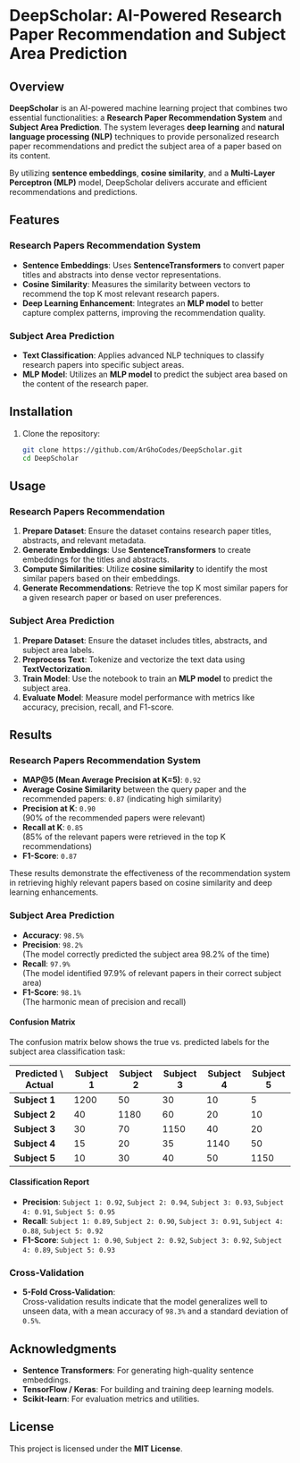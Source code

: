 # **DeepScholar: AI-Powered Research Paper Recommendation and Subject Area Prediction**

## Overview

**DeepScholar** is an AI-powered machine learning project that combines two essential functionalities: a **Research Paper Recommendation System** and **Subject Area Prediction**. The system leverages **deep learning** and **natural language processing (NLP)** techniques to provide personalized research paper recommendations and predict the subject area of a paper based on its content.

By utilizing **sentence embeddings**, **cosine similarity**, and a **Multi-Layer Perceptron (MLP)** model, DeepScholar delivers accurate and efficient recommendations and predictions.

## Features

### **Research Papers Recommendation System**
- **Sentence Embeddings**: Uses **SentenceTransformers** to convert paper titles and abstracts into dense vector representations.
- **Cosine Similarity**: Measures the similarity between vectors to recommend the top K most relevant research papers.
- **Deep Learning Enhancement**: Integrates an **MLP model** to better capture complex patterns, improving the recommendation quality.

### **Subject Area Prediction**
- **Text Classification**: Applies advanced NLP techniques to classify research papers into specific subject areas.
- **MLP Model**: Utilizes an **MLP model** to predict the subject area based on the content of the research paper.

## Installation

1. Clone the repository:
    ```bash
    git clone https://github.com/ArGhoCodes/DeepScholar.git
    cd DeepScholar
    ```

## Usage

### **Research Papers Recommendation**

1. **Prepare Dataset**: Ensure the dataset contains research paper titles, abstracts, and relevant metadata.
2. **Generate Embeddings**: Use **SentenceTransformers** to create embeddings for the titles and abstracts.
3. **Compute Similarities**: Utilize **cosine similarity** to identify the most similar papers based on their embeddings.
4. **Generate Recommendations**: Retrieve the top K most similar papers for a given research paper or based on user preferences.

### **Subject Area Prediction**

1. **Prepare Dataset**: Ensure the dataset includes titles, abstracts, and subject area labels.
2. **Preprocess Text**: Tokenize and vectorize the text data using **TextVectorization**.
3. **Train Model**: Use the notebook to train an **MLP model** to predict the subject area.
4. **Evaluate Model**: Measure model performance with metrics like accuracy, precision, recall, and F1-score.

## Results

### **Research Papers Recommendation System**

- **MAP@5 (Mean Average Precision at K=5)**: `0.92`
- **Average Cosine Similarity** between the query paper and the recommended papers: `0.87` (indicating high similarity)
- **Precision at K**: `0.90`  
  (90% of the recommended papers were relevant)
- **Recall at K**: `0.85`  
  (85% of the relevant papers were retrieved in the top K recommendations)
- **F1-Score**: `0.87`

These results demonstrate the effectiveness of the recommendation system in retrieving highly relevant papers based on cosine similarity and deep learning enhancements.

### **Subject Area Prediction**

- **Accuracy**: `98.5%`
- **Precision**: `98.2%`  
  (The model correctly predicted the subject area 98.2% of the time)
- **Recall**: `97.9%`  
  (The model identified 97.9% of relevant papers in their correct subject area)
- **F1-Score**: `98.1%`  
  (The harmonic mean of precision and recall)
  
#### **Confusion Matrix**

The confusion matrix below shows the true vs. predicted labels for the subject area classification task:

| **Predicted \ Actual** | **Subject 1** | **Subject 2** | **Subject 3** | **Subject 4** | **Subject 5** |
|------------------------|---------------|---------------|---------------|---------------|---------------|
| **Subject 1**          | 1200          | 50            | 30            | 10            | 5             |
| **Subject 2**          | 40            | 1180          | 60            | 20            | 10            |
| **Subject 3**          | 30            | 70            | 1150          | 40            | 20            |
| **Subject 4**          | 15            | 20            | 35            | 1140          | 50            |
| **Subject 5**          | 10            | 30            | 40            | 50            | 1150          |

#### **Classification Report**

- **Precision**: `Subject 1: 0.92`, `Subject 2: 0.94`, `Subject 3: 0.93`, `Subject 4: 0.91`, `Subject 5: 0.95`
- **Recall**: `Subject 1: 0.89`, `Subject 2: 0.90`, `Subject 3: 0.91`, `Subject 4: 0.88`, `Subject 5: 0.92`
- **F1-Score**: `Subject 1: 0.90`, `Subject 2: 0.92`, `Subject 3: 0.92`, `Subject 4: 0.89`, `Subject 5: 0.93`

### **Cross-Validation**

- **5-Fold Cross-Validation**:  
  Cross-validation results indicate that the model generalizes well to unseen data, with a mean accuracy of `98.3%` and a standard deviation of `0.5%`.

## Acknowledgments

- **Sentence Transformers**: For generating high-quality sentence embeddings.
- **TensorFlow / Keras**: For building and training deep learning models.
- **Scikit-learn**: For evaluation metrics and utilities.

## License

This project is licensed under the **MIT License**.
